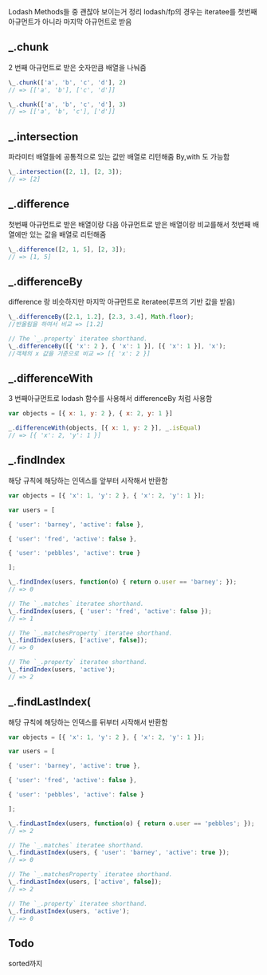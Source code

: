 Lodash Methods들 중 괜찮아 보이는거 정리
lodash/fp의 경우는 iteratee를 첫번째 아규먼트가 아니라 마지막 아규먼트로 받음

## \_.chunk

2 번째 아규먼트로 받은 숫자만큼 배열을 나눠줌

```javascript
\_.chunk(['a', 'b', 'c', 'd'], 2)
// => [['a', 'b'], ['c', 'd']]

\_.chunk(['a', 'b', 'c', 'd'], 3)
// => [['a', 'b', 'c'], ['d']]
```

## \_.intersection

파라미터 배열들에 공통적으로 있는 값만 배열로 리턴해줌 By,with 도 가능함

```javascript
\_.intersection([2, 1], [2, 3]);
// => [2]
```

## \_.difference

첫번째 아규먼트로 받은 배열이랑 다음 아규먼트로 받은 배열이랑 비교를해서 첫번째 배열에만 있는 값을 배열로 리턴해줌

```javascript
\_.difference([2, 1, 5], [2, 3]);
// => [1, 5]
```

## \_.differenceBy

difference 랑 비슷하지만 마지막 아규먼트로 iteratee(루프의 기반 값을 받음)

```javascript
\_.differenceBy([2.1, 1.2], [2.3, 3.4], Math.floor);
//반올림을 하여서 비교 => [1.2]

// The `_.property` iteratee shorthand.
\_.differenceBy([{ 'x': 2 }, { 'x': 1 }], [{ 'x': 1 }], 'x');
//객체의 x 값을 기준으로 비교 => [{ 'x': 2 }]
```

## \_.differenceWith

3 번째아규먼트로 lodash 함수를 사용해서 differenceBy 처럼 사용함

```javascript
var objects = [{ x: 1, y: 2 }, { x: 2, y: 1 }]

_.differenceWith(objects, [{ x: 1, y: 2 }], _.isEqual)
// => [{ 'x': 2, 'y': 1 }]
```

## \_.findIndex

해당 규칙에 해당하는 인덱스를 앞부터 시작해서 반환함

```javascript
var objects = [{ 'x': 1, 'y': 2 }, { 'x': 2, 'y': 1 }];

var users = [

{ 'user': 'barney', 'active': false },

{ 'user': 'fred', 'active': false },

{ 'user': 'pebbles', 'active': true }

];

\_.findIndex(users, function(o) { return o.user == 'barney'; });
// => 0

// The `_.matches` iteratee shorthand.
\_.findIndex(users, { 'user': 'fred', 'active': false });
// => 1

// The `_.matchesProperty` iteratee shorthand.
\_.findIndex(users, ['active', false]);
// => 0

// The `_.property` iteratee shorthand.
\_.findIndex(users, 'active');
// => 2
```

## \_.findLastIndex(

해당 규칙에 해당하는 인덱스를 뒤부터 시작해서 반환함

```javascript
var objects = [{ 'x': 1, 'y': 2 }, { 'x': 2, 'y': 1 }];

var users = [

{ 'user': 'barney', 'active': true },

{ 'user': 'fred', 'active': false },

{ 'user': 'pebbles', 'active': false }

];

\_.findLastIndex(users, function(o) { return o.user == 'pebbles'; });
// => 2

// The `_.matches` iteratee shorthand.
\_.findLastIndex(users, { 'user': 'barney', 'active': true });
// => 0

// The `_.matchesProperty` iteratee shorthand.
\_.findLastIndex(users, ['active', false]);
// => 2

// The `_.property` iteratee shorthand.
\_.findLastIndex(users, 'active');
// => 0
```

## Todo

sorted까지
